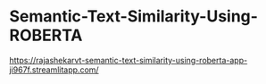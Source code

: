 # Semantic-Text-Similarity-Using-ROBERTA

https://rajashekarvt-semantic-text-similarity-using-roberta-app-ji967f.streamlitapp.com/
